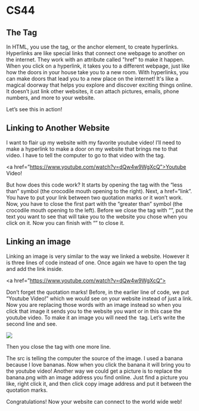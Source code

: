 # CS44

## The <a> Tag
In HTML, you use the <a> tag, or the anchor element, to create hyperlinks. Hyperlinks are like special links that connect one webpage to another on the internet. They work with an attribute called "href" to make it happen. When you click on a hyperlink, it takes you to a different webpage, just like how the doors in your house take you to a new room. With hyperlinks, you can make doors that lead you to a new place on the internet! It's like a magical doorway that helps you explore and discover exciting things online. It doesn’t just link other websites, it can attach pictures, emails, phone numbers, and more to your website.

Let’s see this in action!

## Linking to Another Website
I want to flair up my website with my favorite youtube video! I’ll need to make a hyperlink to make a door on my website that brings me to that video. I have to tell the computer to go to that video with the <a> tag. 

<a href=”https://www.youtube.com/watch?v=dQw4w9WgXcQ”>Youtube Video!</a>

But how does this code work? It starts by opening the <a> tag with the “less than” symbol (the crocodile mouth opening to the right). Next, a href=”link”. You have to put your link between two quotation marks or it won’t work. Now, you have to close the first part with the “greater than” symbol (the crocodile mouth opening to the left). Before we close the <a> tag with “</a>”, put the text you want to see that will take you to the website you chose when you click on it. Now you can finish with “</a>” to close it.

## Linking an image
Linking an image is very similar to the way we linked a website. However it is three lines of code instead of one. Once again we have to open the <a> tag and add the link inside.

<a href=”https://www.youtube.com/watch?v=dQw4w9WgXcQ”>

Don’t forget the quotation marks!
Before, in the earlier line of code, we put “Youtube Video!” which we would see on your website instead of just a link. Now you are replacing those words with an image instead so when you click that image it sends you to the website you want or in this case the youtube video. To make it an image you will need the <img> tag. Let’s write the second line and see.

<img src=”https://media.tenor.com/qnoSfZYajHAAAAAC/spinning-banana-banana.gif”>

Then you close the <a> tag with one more line.

</a>

The src is telling the computer the source of the image. I used a banana because I love bananas. Now when you click the banana it will bring you to the youtube video! Another way we could get a picture is to replace the banana.png with an image address you find online. Just find a picture you like, right click it, and then click copy image address and put it between the quotation marks.

Congratulations! Now your website can connect to the world wide web!

